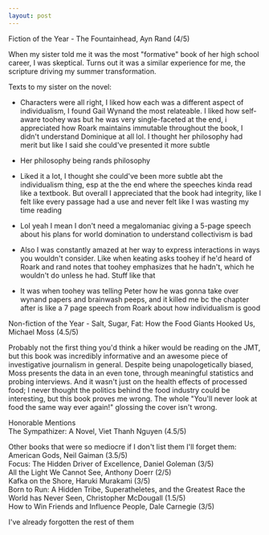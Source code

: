 ```yaml
---
layout: post
---
```

Fiction of the Year - The Fountainhead, Ayn Rand (4/5)  
  
When my sister told me it was the most "formative" book of her high school career, I was skeptical. Turns out it was a similar experience for me, the scripture driving my summer transformation.  
  
Texts to my sister on the novel:  
- Characters were all right, I liked how each was a different aspect of individualism, I found Gail Wynand the most relateable. I liked how self-aware toohey was but he was very single-faceted at the end, i appreciated how Roark maintains immutable throughout the book, I didn't understand Dominique at all lol. I thought her philosophy had merit but like I said she could've presented it more subtle  
  
- Her philosophy being rands philosophy  
  
- Liked it a lot, I thought she could've been more subtle abt the individualism thing, esp at the the end where the speeches kinda read like a textbook. But overall I appreciated that the book had integrity, like I felt like every passage had a use and never felt like I was wasting my time reading  
  
- Lol yeah I mean I don't need a megalomaniac giving a 5-page speech about his plans for world domination to understand collectivism is bad  
  
- Also I was constantly amazed at her way to express interactions in ways you wouldn't consider. Like when keating asks toohey if he'd heard of Roark and rand notes that toohey emphasizes that he hadn't, which he wouldn't do unless he had. Stuff like that  
  
- It was when toohey was telling Peter how he was gonna take over wynand papers and brainwash peeps, and it killed me bc the chapter after is like a 7 page speech from Roark about how individualism is good  
  
  
Non-fiction of the Year - Salt, Sugar, Fat: How the Food Giants Hooked Us, Michael Moss (4.5/5)  
  
Probably not the first thing you'd think a hiker would be reading on the JMT, but this book was incredibly informative and an awesome piece of investigative journalism in general. Despite being unapologetically biased, Moss presents the data in an even tone, through meaningful statistics and probing interviews. And it wasn't just on the health effects of processed food; I never thought the politics behind the food industry could be interesting, but this book proves me wrong. The whole "You'll never look at food the same way ever again!" glossing the cover isn't wrong.  
  
  
Honorable Mentions  
The Sympathizer: A Novel, Viet Thanh Nguyen (4.5/5)  
  
Other books that were so mediocre if I don't list them I'll forget them:  
American Gods, Neil Gaiman (3.5/5)  
Focus: The Hidden Driver of Excellence, Daniel Goleman (3/5)  
All the Light We Cannot See, Anthony Doerr (2/5)  
Kafka on the Shore, Haruki Murakami (3/5)  
Born to Run: A Hidden Tribe, Superatheletes, and the Greatest Race the World has Never Seen, Christopher McDougall (1.5/5)  
How to Win Friends and Influence People, Dale Carnegie (3/5)  
  
I've already forgotten the rest of them
